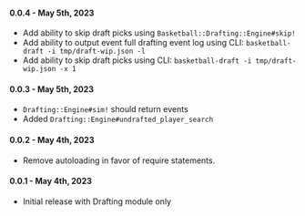 #### 0.0.4 - May 5th, 2023

* Add ability to skip draft picks using `Basketball::Drafting::Engine#skip!`
* Add ability to output event full drafting event log using CLI: `basketball-draft -i tmp/draft-wip.json -l`
* Add ability to skip draft picks using CLI: `basketball-draft -i tmp/draft-wip.json -x 1`

#### 0.0.3 - May 5th, 2023

* `Drafting::Engine#sim!` should return events
* Added `Drafting::Engine#undrafted_player_search`

#### 0.0.2 - May 4th, 2023

* Remove autoloading in favor of require statements.

#### 0.0.1 - May 4th, 2023

* Initial release with Drafting module only
